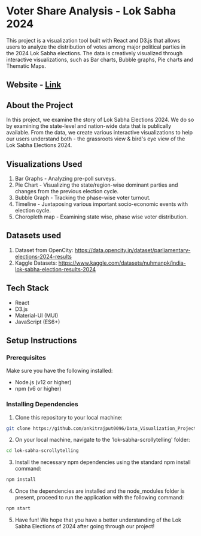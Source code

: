 # Voter Share Analysis - Lok Sabha 2024

This project is a visualization tool built with React and D3.js that allows users to analyze the distribution of votes among major political parties in the 2024 Lok Sabha elections. The data is creatively visualized through interactive visualizations, such as Bar charts, Bubble graphs, Pie charts and Thematic Maps.

## Website - [Link](https://ankitrajput0096.github.io/Lok_Sabha_Visualization_Project/)

## About the Project

In this project, we examine the story of Lok Sabha Elections 2024. We do so by examining the state-level and nation-wide data that is publically available. From the data, we create various interactive visualizations to help our users understand both - the grassroots view & bird's eye view of the Lok Sabha Elections 2024. 

## Visualizations Used

1. Bar Graphs - Analyzing pre-poll surveys. 
2. Pie Chart - Visualizing the state/region-wise dominant parties and changes from the previous election cycle.
3. Bubble Graph - Tracking the phase-wise voter turnout.
4. Timeline - Juxtaposing various important socio-economic events with election cycle. 
5. Choropleth map - Examining state wise, phase wise voter distribution.

## Datasets used

1. Dataset from OpenCity: https://data.opencity.in/dataset/parliamentary-elections-2024-results
2. Kaggle Datasets: https://www.kaggle.com/datasets/nuhmanpk/india-lok-sabha-election-results-2024


## Tech Stack

- React
- D3.js
- Material-UI (MUI)
- JavaScript (ES6+)

## Setup Instructions

### Prerequisites

Make sure you have the following installed:

- Node.js (v12 or higher)
- npm (v6 or higher)

### Installing Dependencies

1. Clone this repository to your local machine:

```bash
git clone https://github.com/ankitrajput0096/Data_Visualization_Project.git
```

2. On your local machine, navigate to the 'lok-sabha-scrollytelling' folder:

```bash
cd lok-sabha-scrollytelling 
```

3. Install the necessary npm dependencies using the standard npm install command:

```bash
npm install
```

4. Once the dependencies are installed and the node_modules folder is present, proceed to run the application with the following command:

```bash
npm start
```

5. Have fun! We hope that you have a better understanding of the Lok Sabha Elections of 2024 after going through our project!

